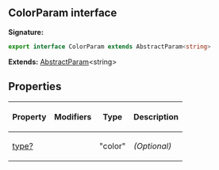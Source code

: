 
## ColorParam interface

**Signature:**

```typescript
export interface ColorParam extends AbstractParam<string> 
```
**Extends:** [AbstractParam](/reference/abstractparam.md)<!-- -->&lt;string&gt;

## Properties

<table><thead><tr><th>

Property


</th><th>

Modifiers


</th><th>

Type


</th><th>

Description


</th></tr></thead>
<tbody><tr><td>

[type?](/reference/colorparam/type.md)


</td><td>


</td><td>

"color"


</td><td>

_(Optional)_


</td></tr>
</tbody></table>
